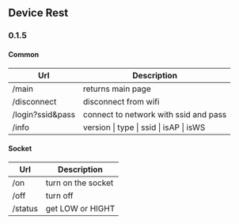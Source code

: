 ## Device Rest
### 0.1.5
#### Common
| Url| Description |
|--| -- |
| /main | returns main page |
|/disconnect| disconnect from wifi|
|/login?ssid&pass| connect to network with ssid and pass|
|/info|  version \| type \| ssid \| isAP \| isWS|

#### Socket
|Url|Description|
|--|--|
|/on|turn on the socket|
|/off| turn off|
|/status|get LOW or HIGHT|